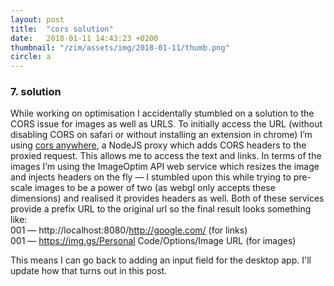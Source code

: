 ```yaml
---
layout: post
title:  "cors solution"
date:   2018-01-11 14:43:23 +0200
thumbnail: "/zim/assets/img/2018-01-11/thumb.png"
circle: a
---
```


<h3>7. solution</h3>

While working on optimisation I accidentally stumbled on a solution to the CORS issue for images as well as URLS. To initially access the URL (without disabling CORS on safari or without installing an extension in chrome) I’m using <a href=“https://github.com/Rob--W/cors-anywhere”>cors anywhere</a>, a NodeJS proxy which adds CORS headers to the proxied request. This allows me to access the text and links. In terms of the images I’m using the ImageOptim API web service which resizes the image and injects headers on the fly — I stumbled upon this while trying to pre-scale images to be a power of two (as webgl only accepts these dimensions) and realised it provides headers as well. Both of these services provide a prefix URL to the original url so the final result looks something like:<br/>
<span class="feed">001</span> — http://localhost:8080/http://google.com/ (for links) <br/>
<span class="feed">001</span> — https://img.gs/Personal Code/Options/Image URL (for images)

This means I can go back to adding an input field for the desktop app. I'll update how that turns out in this post. 